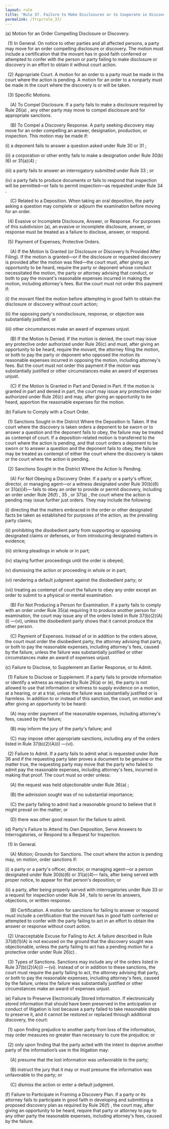 ```yaml
---
layout: rule
title: "Rule 37. Failure to Make Disclosures or to Cooperate in Discovery; Sanctions"
permalink: /frcp/rule_37/
---
```


(a) Motion for an Order Compelling Disclosure or Discovery.


&nbsp;&nbsp;(1) In General. On notice to other parties and all affected persons, a party may move for an order compelling disclosure or discovery. The motion must include a certification that the movant has in good faith conferred or attempted to confer with the person or party failing to make disclosure or discovery in an effort to obtain it without court action.


&nbsp;&nbsp;(2) Appropriate Court. A motion for an order to a party must be made in the court where the action is pending. A motion for an order to a nonparty must be made in the court where the discovery is or will be taken.


&nbsp;&nbsp;(3) Specific Motions.


&nbsp;&nbsp;&nbsp;&nbsp;(A) To Compel Disclosure. If a party fails to make a disclosure required by Rule 26(a) , any other party may move to compel disclosure and for appropriate sanctions.


&nbsp;&nbsp;&nbsp;&nbsp;(B) To Compel a Discovery Response. A party seeking discovery may move for an order compelling an answer, designation, production, or inspection. This motion may be made if:


(i) a deponent fails to answer a question asked under Rule 30 or 31 ;


(ii) a corporation or other entity fails to make a designation under Rule 30(b)(6) or 31(a)(4) ;


(iii) a party fails to answer an interrogatory submitted under Rule 33 ; or


(iv) a party fails to produce documents or fails to respond that inspection will be permitted—or fails to permit inspection—as requested under Rule 34 .


&nbsp;&nbsp;&nbsp;&nbsp;(C) Related to a Deposition. When taking an oral deposition, the party asking a question may complete or adjourn the examination before moving for an order.


&nbsp;&nbsp;(4) Evasive or Incomplete Disclosure, Answer, or Response. For purposes of this subdivision (a), an evasive or incomplete disclosure, answer, or response must be treated as a failure to disclose, answer, or respond.


&nbsp;&nbsp;(5) Payment of Expenses; Protective Orders.


&nbsp;&nbsp;&nbsp;&nbsp;(A) If the Motion Is Granted (or Disclosure or Discovery Is Provided After Filing). If the motion is granted—or if the disclosure or requested discovery is provided after the motion was filed—the court must, after giving an opportunity to be heard, require the party or deponent whose conduct necessitated the motion, the party or attorney advising that conduct, or both to pay the movant's reasonable expenses incurred in making the motion, including attorney's fees. But the court must not order this payment if:


(i) the movant filed the motion before attempting in good faith to obtain the disclosure or discovery without court action;


(ii) the opposing party's nondisclosure, response, or objection was substantially justified; or


(iii) other circumstances make an award of expenses unjust.


&nbsp;&nbsp;&nbsp;&nbsp;(B) If the Motion Is Denied. If the motion is denied, the court may issue any protective order authorized under Rule 26(c) and must, after giving an opportunity to be heard, require the movant, the attorney filing the motion, or both to pay the party or deponent who opposed the motion its reasonable expenses incurred in opposing the motion, including attorney's fees. But the court must not order this payment if the motion was substantially justified or other circumstances make an award of expenses unjust.


&nbsp;&nbsp;&nbsp;&nbsp;(C) If the Motion Is Granted in Part and Denied in Part. If the motion is granted in part and denied in part, the court may issue any protective order authorized under Rule 26(c) and may, after giving an opportunity to be heard, apportion the reasonable expenses for the motion.


(b) Failure to Comply with a Court Order.


&nbsp;&nbsp;(1) Sanctions Sought in the District Where the Deposition Is Taken. If the court where the discovery is taken orders a deponent to be sworn or to answer a question and the deponent fails to obey, the failure may be treated as contempt of court. If a deposition-related motion is transferred to the court where the action is pending, and that court orders a deponent to be sworn or to answer a question and the deponent fails to obey, the failure may be treated as contempt of either the court where the discovery is taken or the court where the action is pending.


&nbsp;&nbsp;(2) Sanctions Sought in the District Where the Action Is Pending.


&nbsp;&nbsp;&nbsp;&nbsp;(A) For Not Obeying a Discovery Order. If a party or a party's officer, director, or managing agent—or a witness designated under Rule 30(b)(6) or 31(a)(4)— fails to obey an order to provide or permit discovery, including an order under Rule 26(f) , 35 , or 37(a) , the court where the action is pending may issue further just orders. They may include the following:


(i) directing that the matters embraced in the order or other designated facts be taken as established for purposes of the action, as the prevailing party claims;


(ii) prohibiting the disobedient party from supporting or opposing designated claims or defenses, or from introducing designated matters in evidence;


(iii) striking pleadings in whole or in part;


(iv) staying further proceedings until the order is obeyed;


(v) dismissing the action or proceeding in whole or in part;


(vi) rendering a default judgment against the disobedient party; or


(vii) treating as contempt of court the failure to obey any order except an order to submit to a physical or mental examination.


&nbsp;&nbsp;&nbsp;&nbsp;(B) For Not Producing a Person for Examination. If a party fails to comply with an order under Rule 35(a) requiring it to produce another person for examination, the court may issue any of the orders listed in Rule 37(b)(2)(A)(i) —(vi), unless the disobedient party shows that it cannot produce the other person.


&nbsp;&nbsp;&nbsp;&nbsp;(C) Payment of Expenses. Instead of or in addition to the orders above, the court must order the disobedient party, the attorney advising that party, or both to pay the reasonable expenses, including attorney's fees, caused by the failure, unless the failure was substantially justified or other circumstances make an award of expenses unjust.


(c) Failure to Disclose, to Supplement an Earlier Response, or to Admit.


&nbsp;&nbsp;(1) Failure to Disclose or Supplement. If a party fails to provide information or identify a witness as required by Rule 26(a) or (e), the party is not allowed to use that information or witness to supply evidence on a motion, at a hearing, or at a trial, unless the failure was substantially justified or is harmless. In addition to or instead of this sanction, the court, on motion and after giving an opportunity to be heard:


&nbsp;&nbsp;&nbsp;&nbsp;(A) may order payment of the reasonable expenses, including attorney's fees, caused by the failure;


&nbsp;&nbsp;&nbsp;&nbsp;(B) may inform the jury of the party's failure; and


&nbsp;&nbsp;&nbsp;&nbsp;(C) may impose other appropriate sanctions, including any of the orders listed in Rule 37(b)(2)(A)(i) —(vi).


&nbsp;&nbsp;(2) Failure to Admit. If a party fails to admit what is requested under Rule 36 and if the requesting party later proves a document to be genuine or the matter true, the requesting party may move that the party who failed to admit pay the reasonable expenses, including attorney's fees, incurred in making that proof. The court must so order unless:


&nbsp;&nbsp;&nbsp;&nbsp;(A) the request was held objectionable under Rule 36(a) ;


&nbsp;&nbsp;&nbsp;&nbsp;(B) the admission sought was of no substantial importance;


&nbsp;&nbsp;&nbsp;&nbsp;(C) the party failing to admit had a reasonable ground to believe that it might prevail on the matter; or


&nbsp;&nbsp;&nbsp;&nbsp;(D) there was other good reason for the failure to admit.


(d) Party's Failure to Attend Its Own Deposition, Serve Answers to Interrogatories, or Respond to a Request for Inspection.


&nbsp;&nbsp;(1) In General.


&nbsp;&nbsp;&nbsp;&nbsp;(A) Motion; Grounds for Sanctions. The court where the action is pending may, on motion, order sanctions if:


(i) a party or a party's officer, director, or managing agent—or a person designated under Rule 30(b)(6) or 31(a)(4)— fails, after being served with proper notice, to appear for that person's deposition; or


(ii) a party, after being properly served with interrogatories under Rule 33 or a request for inspection under Rule 34 , fails to serve its answers, objections, or written response.


&nbsp;&nbsp;&nbsp;&nbsp;(B) Certification. A motion for sanctions for failing to answer or respond must include a certification that the movant has in good faith conferred or attempted to confer with the party failing to act in an effort to obtain the answer or response without court action.


&nbsp;&nbsp;(2) Unacceptable Excuse for Failing to Act. A failure described in Rule 37(d)(1)(A) is not excused on the ground that the discovery sought was objectionable, unless the party failing to act has a pending motion for a protective order under Rule 26(c) .


&nbsp;&nbsp;(3) Types of Sanctions. Sanctions may include any of the orders listed in Rule 37(b)(2)(A)(i) —(vi). Instead of or in addition to these sanctions, the court must require the party failing to act, the attorney advising that party, or both to pay the reasonable expenses, including attorney's fees, caused by the failure, unless the failure was substantially justified or other circumstances make an award of expenses unjust.


(e) Failure to Preserve Electronically Stored Information. If electronically stored information that should have been preserved in the anticipation or conduct of litigation is lost because a party failed to take reasonable steps to preserve it, and it cannot be restored or replaced through additional discovery, the court:


&nbsp;&nbsp;(1) upon finding prejudice to another party from loss of the information, may order measures no greater than necessary to cure the prejudice; or


&nbsp;&nbsp;(2) only upon finding that the party acted with the intent to deprive another party of the information’s use in the litigation may:


&nbsp;&nbsp;&nbsp;&nbsp;(A) presume that the lost information was unfavorable to the party;


&nbsp;&nbsp;&nbsp;&nbsp;(B) instruct the jury that it may or must presume the information was unfavorable to the party; or


&nbsp;&nbsp;&nbsp;&nbsp;(C) dismiss the action or enter a default judgment.


(f) Failure to Participate in Framing a Discovery Plan. If a party or its attorney fails to participate in good faith in developing and submitting a proposed discovery plan as required by Rule 26(f) , the court may, after giving an opportunity to be heard, require that party or attorney to pay to any other party the reasonable expenses, including attorney's fees, caused by the failure.
